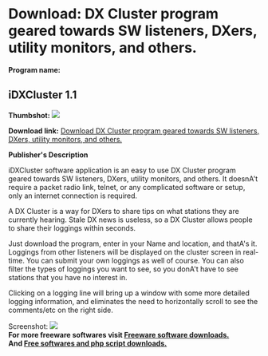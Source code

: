 # Download: DX Cluster program geared towards SW listeners, DXers, utility monitors, and others.

**Program name:**

## iDXCluster 1.1

  
**Thumbshot:** ![](http://www.freewarefiles.com/screenshot/iDxCluster_md.gif)   
  
**Download link:** [Download DX Cluster program geared towards SW listeners, DXers, utility monitors, and others.](http://freesoftwares.boysofts.com/IDXCluster_program_18419.html)  
  


**Publisher's Description**  
  


iDXCluster software application is an easy to use DX Cluster program geared towards SW listeners, DXers, utility monitors, and others. It doesnA't require a packet radio link, telnet, or any complicated software or setup, only an internet connection is required. 

A DX Cluster is a way for DXers to share tips on what stations they are currently hearing. Stale DX news is useless, so a DX Cluster allows people to share their loggings within seconds.

Just download the program, enter in your Name and location, and thatA's it. Loggings from other listeners will be displayed on the cluster screen in real-time. You can submit your own loggings as well of course. You can also filter the types of loggings you want to see, so you donA't have to see stations that you have no interest in.

Clicking on a logging line will bring up a window with some more detailed logging information, and eliminates the need to horizontally scroll to see the comments/etc on the right side. 

  
  
Screenshot: ![](http://www.freewarefiles.com/screenshot/iDxCluster.gif)   
**For more freeware softwares visit [Freeware software downloads.](http://freesoftwares.boysofts.com/)**   
**And [Free softwares and php script downloads.](http://www.boysofts.com/)**
